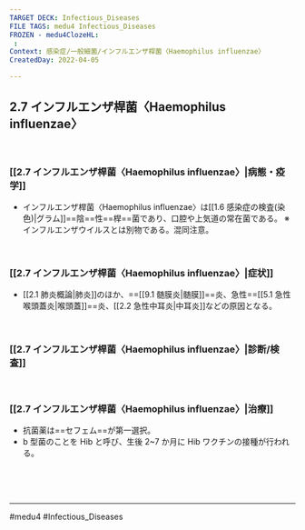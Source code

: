 ```yaml
---
TARGET DECK: Infectious_Diseases
FILE TAGS: medu4 Infectious_Diseases
FROZEN - medu4ClozeHL:
 : 
Context: 感染症/一般細菌/インフルエンザ桿菌〈Haemophilus influenzae〉
CreatedDay: 2022-04-05

---
```


## 2.7 インフルエンザ桿菌〈Haemophilus influenzae〉

<br>

### [[2.7 インフルエンザ桿菌〈Haemophilus influenzae〉|病態・疫学]]
* インフルエンザ桿菌〈Haemophilus influenzae〉は[[1.6 感染症の検査(染色)|グラム]]==陰==性==桿==菌であり、口腔や上気道の常在菌である。
※インフルエンザウイルスとは別物である。混同注意。
<!--ID: 1649375532682-->


<br>

### [[2.7 インフルエンザ桿菌〈Haemophilus influenzae〉|症状]]
* [[2.1 肺炎概論|肺炎]]のほか、==[[9.1 髄膜炎|髄膜]]==炎、急性==[[5.1 急性喉頭蓋炎|喉頭蓋]]==炎、[[2.2 急性中耳炎|中耳炎]]などの原因となる。
<!--ID: 1649375532690-->


<br>

### [[2.7 インフルエンザ桿菌〈Haemophilus influenzae〉|診断/検査]]


<br>

### [[2.7 インフルエンザ桿菌〈Haemophilus influenzae〉|治療]]
* 抗菌薬は==セフェム==が第一選択。
* b 型菌のことを Hib と呼び、生後 2~7 か月に Hib ワクチンの接種が行われる。
 
<!--ID: 1649375532698-->



<br><br><br>

---
#medu4 #Infectious_Diseases